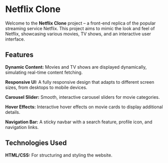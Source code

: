 # Netflix Clone

Welcome to the **Netflix Clone** project – a front-end replica of the popular streaming service Netflix. This project aims to mimic the look and feel of Netflix, showcasing various movies, TV shows, and an interactive user interface.
## Features
**Dynamic Content:** Movies and TV shows are displayed dynamically, simulating real-time content fetching.

**Responsive UI:** A fully responsive design that adapts to different screen sizes, from desktops to mobile devices.

**Carousel Slider:** Smooth, interactive carousel sliders for movie categories.

**Hover Effects:** Interactive hover effects on movie cards to display additional details.

**Navigation Bar:** A sticky navbar with a search feature, profile icon, and navigation links.

## Technologies Used
**HTML/CSS:** For structuring and styling the website.


